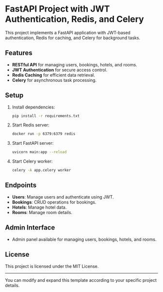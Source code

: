 # FastAPI Project with JWT Authentication, Redis, and Celery

This project implements a FastAPI application with JWT-based authentication, Redis for caching, and Celery for background tasks.

## Features
- **RESTful API** for managing users, bookings, hotels, and rooms.
- **JWT Authentication** for secure access control.
- **Redis Caching** for efficient data retrieval.
- **Celery** for asynchronous task processing.

## Setup

1. Install dependencies:
   ```bash
   pip install -r requirements.txt
   ```

2. Start Redis server:
   ```bash
   docker run -p 6379:6379 redis
   ```

3. Start FastAPI server:
   ```bash
   uvicorn main:app --reload
   ```

4. Start Celery worker:
   ```bash
   celery -A app.celery worker
   ```

## Endpoints

- **Users**: Manage users and authenticate using JWT.
- **Bookings**: CRUD operations for bookings.
- **Hotels**: Manage hotel data.
- **Rooms**: Manage room details.

## Admin Interface

- Admin panel available for managing users, bookings, hotels, and rooms.

## License
This project is licensed under the MIT License.

---

You can modify and expand this template according to your specific project details.
